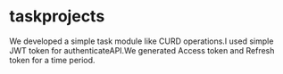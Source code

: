 # taskprojects
We developed a simple task module like CURD operations.I used simple JWT token for authenticateAPI.We generated Access token and Refresh token for a time period.
